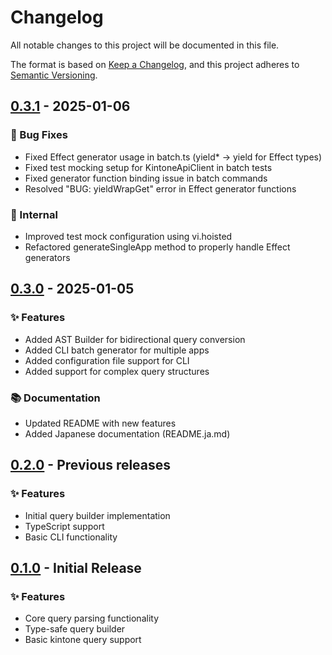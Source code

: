 # Changelog

All notable changes to this project will be documented in this file.

The format is based on [Keep a Changelog](https://keepachangelog.com/en/1.0.0/),
and this project adheres to [Semantic Versioning](https://semver.org/spec/v2.0.0.html).

## [0.3.1] - 2025-01-06

### 🐛 Bug Fixes
- Fixed Effect generator usage in batch.ts (yield* → yield for Effect types)
- Fixed test mocking setup for KintoneApiClient in batch tests
- Fixed generator function binding issue in batch commands
- Resolved "BUG: yieldWrapGet" error in Effect generator functions

### 🔧 Internal
- Improved test mock configuration using vi.hoisted
- Refactored generateSingleApp method to properly handle Effect generators

## [0.3.0] - 2025-01-05

### ✨ Features
- Added AST Builder for bidirectional query conversion
- Added CLI batch generator for multiple apps
- Added configuration file support for CLI
- Added support for complex query structures

### 📚 Documentation
- Updated README with new features
- Added Japanese documentation (README.ja.md)

## [0.2.0] - Previous releases

### ✨ Features
- Initial query builder implementation
- TypeScript support
- Basic CLI functionality

## [0.1.0] - Initial Release

### ✨ Features
- Core query parsing functionality
- Type-safe query builder
- Basic kintone query support

[0.3.1]: https://github.com/Kensei-Kimoto/kintone-functional-query/compare/v0.3.0...v0.3.1
[0.3.0]: https://github.com/Kensei-Kimoto/kintone-functional-query/compare/v0.2.0...v0.3.0
[0.2.0]: https://github.com/Kensei-Kimoto/kintone-functional-query/compare/v0.1.0...v0.2.0
[0.1.0]: https://github.com/Kensei-Kimoto/kintone-functional-query/releases/tag/v0.1.0